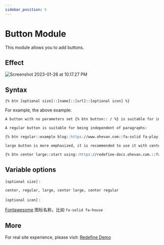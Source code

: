 ```yaml
---
sidebar_position: 5
---
```


# Button Module

This module allows you to add buttons.

## Effect

![Screenshot 2023-01-26 at 10.17.27 PM](https://evan.beee.top/img/2023/01/26/ff18cf0630939a7212dcf926384e0626.png)

## Syntax

```
{% btn [optional size]::[name]::[url]::[optional icon] %}
```

For example, the above example:

```markdown
A button with no parameters set {% btn button:: / %} is suitable for integration into paragraphs.

A regular button is suitable for being independent of paragraphs:

{% btn regular::example blog::https://www.ohevan.com::fa-solid fa-play-circle %}

large button is more emphasized, it is recommended to use it with center:

{% btn center large::start using::https://redefine-docs.ohevan.com.::fa-solid fa-download %}
```



## Variable options

`[optional size]` :

```markdown
center, regular, large, center large, center regular
```

`[optional icon]` :

[Fontawesome](https://fontawesome.com/search) 图标名称，比如 `fa-solid fa-house`

## More

For real site experience, please visit: [Redefine Demo](https://redefine.ohevan.com/2022/10/02/theme-demo/)
